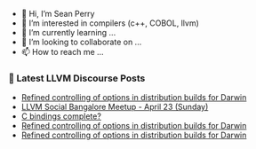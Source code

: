 - 👋 Hi, I’m Sean Perry
- 👀 I’m interested in compilers (c++, COBOL, llvm)
- 🌱 I’m currently learning ...
- 💞️ I’m looking to collaborate on ...
- 📫 How to reach me ...

<!---
s66perry/s66perry is a ✨ special ✨ repository because its `README.md` (this file) appears on your GitHub profile.
You can click the Preview link to take a look at your changes.
--->
### 📕 Latest LLVM Discourse Posts

<!-- DISCOURSE-LLVM:START -->
- [Refined controlling of options in distribution builds for Darwin](https://discourse.llvm.org/t/refined-controlling-of-options-in-distribution-builds-for-darwin/69976#post_5)
- [LLVM Social Bangalore Meetup - April 23 &lpar;Sunday&rpar;](https://discourse.llvm.org/t/llvm-social-bangalore-meetup-april-23-sunday/69996#post_1)
- [C bindings complete?](https://discourse.llvm.org/t/c-bindings-complete/69995#post_1)
- [Refined controlling of options in distribution builds for Darwin](https://discourse.llvm.org/t/refined-controlling-of-options-in-distribution-builds-for-darwin/69976#post_4)
- [Refined controlling of options in distribution builds for Darwin](https://discourse.llvm.org/t/refined-controlling-of-options-in-distribution-builds-for-darwin/69976#post_3)
<!-- DISCOURSE-LLVM:END -->
